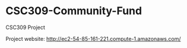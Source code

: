 # CSC309-Community-Fund
CSC309 Project

Project website:
http://ec2-54-85-161-221.compute-1.amazonaws.com/

